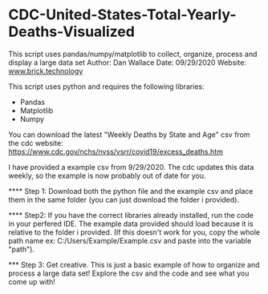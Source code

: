 # CDC-United-States-Total-Yearly-Deaths-Visualized
This script uses pandas/numpy/matplotlib to collect, organize, process and display a large data set
Author: Dan Wallace
Date: 09/29/2020
Website: www.brick.technology

This script uses python and requires the following libraries:
- Pandas
- Matplotlib
- Numpy

You can download the latest "Weekly Deaths by State and Age" csv from the cdc website:
https://www.cdc.gov/nchs/nvss/vsrr/covid19/excess_deaths.htm

I have provided a example csv from 9/29/2020. The cdc updates this data weekly, so the example is now probably out of date for you.


**** Step 1:
Download both the python file and the example csv and place them in the same folder (you can just download the folder i provided).

**** Step2:
If you have the correct libraries already installed, run the code in your perfered IDE. 
The example data provided should load because it is relative to the folder i provided. 
(If this doesn't work for you, copy the whole path name ex: C:/Users/Example/Example.csv and paste into the variable "path").

*** Step 3:
Get creative. This is just a basic example of how to organize and process a large data set! Explore the csv and the code and see what you come up with!
